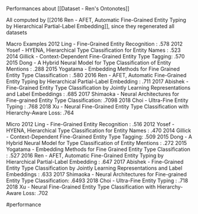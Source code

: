 Performances about [[Dataset - Ren's Ontonotes]]

All computed by [[2016 Ren - AFET, Automatic Fine-Grained Entity Typing by Hierarchical Partial-Label Embedding]], since they regenerated all datasets

Macro Examples
2012 Ling - Fine-Grained Entity Recognition : .578
2012 Yosef - HYENA, Hierarchical Type Classification for Entity Names : .523
2014 Gillick - Context-Dependent Fine-Grained Entity Type Tagging: .570
2015 Dong - A Hybrid Neural Model for Type Classification of Entity Mentions : .288
2015 Yogatama - Embedding Methods for Fine Grained Entity Type Classification : .580
2016 Ren - AFET, Automatic Fine-Grained Entity Typing by Hierarchical Partial-Label Embedding : .711
2017 Abishek - Fine-Grained Entity Type Classification by Jointly Learning Representations and Label Embeddings : .685
2017 Shimaoka - Neural Architectures for Fine-grained Entity Type Classification: .7098
2018 Choi - Ultra-Fine Entity Typing : .768
2018 Xu - Neural Fine-Grained Entity Type Classification with Hierarchy-Aware Loss: .764


Micro
2012 Ling - Fine-Grained Entity Recognition : .516
2012 Yosef - HYENA, Hierarchical Type Classification for Entity Names : .470
2014 Gillick - Context-Dependent Fine-Grained Entity Type Tagging: .509
2015 Dong - A Hybrid Neural Model for Type Classification of Entity Mentions : .272
2015 Yogatama - Embedding Methods for Fine Grained Entity Type Classification : .527
2016 Ren - AFET, Automatic Fine-Grained Entity Typing by Hierarchical Partial-Label Embedding : .647
2017 Abishek - Fine-Grained Entity Type Classification by Jointly Learning Representations and Label Embeddings : .633
2017 Shimaoka - Neural Architectures for Fine-grained Entity Type Classification: .6493
2018 Choi - Ultra-Fine Entity Typing : .718
2018 Xu - Neural Fine-Grained Entity Type Classification with Hierarchy-Aware Loss: .702

#performance 